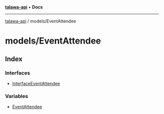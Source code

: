 [**talawa-api**](../../README.md) • **Docs**

***

[talawa-api](../../modules.md) / models/EventAttendee

# models/EventAttendee

## Index

### Interfaces

- [InterfaceEventAttendee](interfaces/InterfaceEventAttendee.md)

### Variables

- [EventAttendee](variables/EventAttendee.md)
